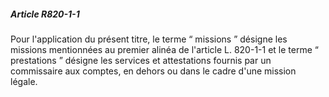 ##### Article R820-1-1

Pour l'application du présent titre, le terme “ missions ” désigne les missions mentionnées au premier alinéa de l'article L. 820-1-1 et le terme “ prestations ” désigne les services et attestations fournis par un commissaire aux comptes, en dehors ou dans le cadre d'une mission légale.

